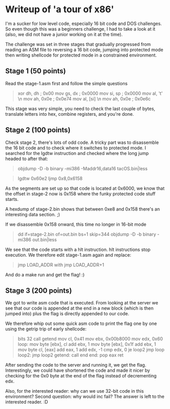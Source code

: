 # Writeup of 'a tour of x86'

I'm a sucker for low level code, especially 16 bit code and DOS challenges. So
even though this was a beginners challenge, I had to take a look at it (also, we
did not have a junior working on it at the time).

The challenge was set in three stages that gradually progressed from reading an
ASM file to reversing a 16 bit code, jumping into protected mode then writing
shellcode for protected mode in a constrained environment.

## Stage 1 (50 points)

Read the stage-1.asm first and follow the simple questions

> xor dh, dh ; 0x00
> mov gs, dx ; 0x0000
> mov si, sp ; 0x0000
> mov al, 't' \n mov ah, 0x0e ; 0x0e74
> mov al, [si] \n mov ah, 0x0e ; 0x0e6c

This stage was very simple, you need to check the last
couple of bytes, translate letters into hex, combine registers, and you're done.

## Stage 2 (100 points)

Check stage 2, there's lots of odd code. A tricky part was to disassemble the 16
bit code and to check where it switches to protected mode. I searched for the
lgdtw instruction and checked where the long jump headed to after that:

> objdump -D -b binary -mi386 -Maddr16,data16 tacOS.bin|less

> lgdtw  0x60e2
> ljmp   $0x8,$0x6158

As the segments are set up so that code is located at 0x6000, we know that the
offset in stage-2 now is 0x158 where the funky protected code stuff starts.

A hexdump of stage-2.bin shows that between 0xe8 and 0x158 there's an
interesting data section. ;)

If we disassemble 0x158 onward, this time no longer in 16-bit mode
> dd if=stage-2.bin of=out.bin bs=1 skip=344
> objdump -D -b binary -mi386 out.bin|less

We see that the code starts with a hlt instruction. hlt instructions stop
execution. We therefore edit stage-1.asm again and replace:

>  jmp LOAD_ADDR
with
>  jmp LOAD_ADDR+1  

And do a make run and get the flag! :)

## Stage 3 (200 points)

We got to write asm code that is executed. From looking at the server we see
that our code is appended at the end in a new block (which is then jumped into)
plus the flag is directly appended to our code.

We therefore whip out some quick asm code to print the flag one by one using the
getrip trip of early shellcode:

> bits 32
>   call getend
>   mov cl, 0x41
>   mov ebx, 0x00b8000
>   mov edx, 0x60
> loop:
>   mov byte [ebx], cl
>   add ebx, 1
>   mov byte [ebx], 0x1f
>   add ebx, 1
>   mov byte cl, [eax]
>   add eax, 1
>   add edx, -1
>   cmp edx, 0
>   je loop2
>   jmp loop
> loop2:
>   jmp loop2
> getend:
>   call end
> end:
>   pop eax
>   ret 

After sending the code to the server and running it, we get the flag.
Interestingly, we could have shortened the code and made it nicer by checking
for the 0x0 byte at the end of the flag instead of decrementing edx.

Also, for the interested reader: why can we use 32-bit code in this environment?
Second question: why would inc fail? The answer is left to the interested
reader. :D
